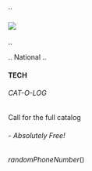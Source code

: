 ..
### ![](IconTech)
..

.. National ..
#### TECH
###### CAT-O-LOG
Call for the full catalog
###### - Absolutely Free!
$randomPhoneNumber()$

